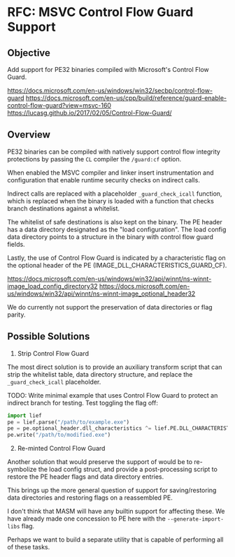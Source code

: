 # RFC: MSVC Control Flow Guard Support

## Objective

Add support for PE32 binaries compiled with Microsoft's Control Flow Guard.

https://docs.microsoft.com/en-us/windows/win32/secbp/control-flow-guard
https://docs.microsoft.com/en-us/cpp/build/reference/guard-enable-control-flow-guard?view=msvc-160
https://lucasg.github.io/2017/02/05/Control-Flow-Guard/

## Overview

PE32 binaries can be compiled with natively support control flow integrity
protections by passing the `CL` compiler the `/guard:cf` option.

When enabled the MSVC compiler and linker insert instrumentation and
configuration that enable runtime security checks on indirect calls.

Indirect calls are replaced with a placeholder `_guard_check_icall` function,
which is replaced when the binary is loaded with a function that checks branch
destinations against a whitelist.

The whitelist of safe destinations is also kept on the binary. The PE header has
a data directory designated as the "load configuration". The load config data
directory points to a structure in the binary with control flow guard fields.

Lastly, the use of Control Flow Guard is indicated by a characteristic flag on
the optional header of the PE (IMAGE_DLL_CHARACTERISTICS_GUARD_CF).

https://docs.microsoft.com/en-us/windows/win32/api/winnt/ns-winnt-image_load_config_directory32
https://docs.microsoft.com/en-us/windows/win32/api/winnt/ns-winnt-image_optional_header32

We do currently not support the preservation of data directories or flag parity.

## Possible Solutions

1. Strip Control Flow Guard

The most direct solution is to provide an auxiliary transform script that can
strip the whitelist table, data directory structure, and replace the
`_guard_check_icall` placeholder.

TODO: Write minimal example that uses Control Flow Guard to protect an indirect
branch for testing. Test toggling the flag off:

```python
import lief
pe = lief.parse("/path/to/example.exe")
pe = pe.optional_header.dll_characteristics ^= lief.PE.DLL_CHARACTERISTICS.GUARD_CF
pe.write("/path/to/modified.exe")
```

2. Re-minted Control Flow Guard

Another solution that would preserve the support of would be to re-symbolize the
load config struct, and provide a post-processing script to restore the PE
header flags and data directory entries.

This brings up the more general question of support for saving/restoring data
directories and restoring flags on a reassembled PE.

I don't think that MASM will have any builtin support for affecting these. We
have already made one concession to PE here with the `--generate-import-libs`
flag.

Perhaps we want to build a separate utility that is capable of performing all of
these tasks.
